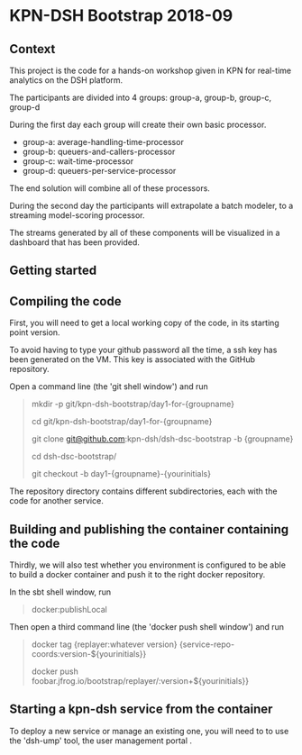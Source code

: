 # KPN-DSH Bootstrap 2018-09

## Context
This project is the code for a hands-on workshop given in KPN for real-time analytics on the DSH platform.


The participants are divided into 4 groups: group-a, group-b, group-c, group-d 


During the first day each group will create their own basic processor.

* group-a: average-handling-time-processor
* group-b: queuers-and-callers-processor
* group-c: wait-time-processor
* group-d: queuers-per-service-processor

The end solution will combine all of these processors.


During the second day the participants will extrapolate a batch modeler, to a streaming model-scoring processor.

The streams generated by all of these components will be visualized in a dashboard that has been provided.

## Getting started

## Compiling the code
First, you will need to get a local working copy of the code, in its starting point version.

To avoid having to type your github password all the time, a ssh key has been generated on the VM. This key is associated with the GitHub repository.


Open a command line (the 'git shell window') and run
> mkdir -p git/kpn-dsh-bootstrap/day1-for-{groupname}
> 
> cd git/kpn-dsh-bootstrap/day1-for-{groupname}
> 
> git clone git@github.com:kpn-dsh/dsh-dsc-bootstrap -b {groupname}
> 
> cd dsh-dsc-bootstrap/
>
> git checkout -b day1-{groupname}-{yourinitials}
> 

The repository directory contains different subdirectories, each with the code for another service.

## Building and publishing the container containing the code
Thirdly, we will also test whether you environment is configured to be able to build a docker container and push it to the right docker repository.

In the sbt shell window, run
> docker:publishLocal
> 

Then open a third command line (the 'docker push shell window') and run
> docker tag {replayer:whatever version} {service-repo-coords:version-${yourinitials}}
> 
> docker push foobar.jfrog.io/bootstrap/replayer/:version+${yourinitials}}

## Starting a kpn-dsh service from the container

To deploy a new service or manage an existing one, you will need to to use the 'dsh-ump' tool, the user management portal .

